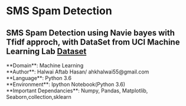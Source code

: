 # SMS Spam Detection

## SMS Spam Detection using Navie bayes with Tfidf approch, with DataSet from UCI Machine Learning Lab [Dataset](https://archive.ics.uci.edu/ml/datasets/sms+spam+collection)

<p>
**Domain**: Machine Learning<br /> 
**Author**: Halwai Aftab Hasan/ ahkhalwai55@gmail.com<br />
**Language**: Python 3.6<br />
**Environment**: Ipython Notebook(Python 3.6)<br />
**Important Dependancies**: Numpy, Pandas, Matplotlib, Seaborn,collection,sklearn<br />
</p>
